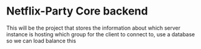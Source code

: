# Netflix-Party Core backend

This will be the project that stores the information about which server instance is hosting which group for the client to connect to, use a database so we can load balance this